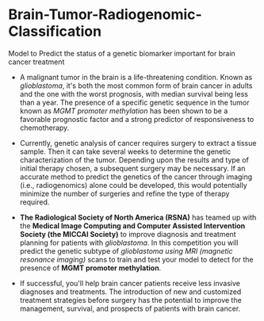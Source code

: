 # Brain-Tumor-Radiogenomic-Classification
Model to Predict the status of a genetic biomarker important for brain cancer treatment


- A malignant tumor in the brain is a life-threatening condition. Known as *glioblastoma*, it's both the most common form of brain cancer in adults and the one with the worst prognosis, with median survival being less than a year. The presence of a specific genetic sequence in the tumor known as *MGMT promoter methylation* has been shown to be a favorable prognostic factor and a strong predictor of responsiveness to chemotherapy.


- Currently, genetic analysis of cancer requires surgery to extract a tissue sample. Then it can take several weeks to determine the genetic characterization of the tumor. Depending upon the results and type of initial therapy chosen, a subsequent surgery may be necessary. If an accurate method to predict the genetics of the cancer through imaging (i.e., radiogenomics) alone could be developed, this would potentially minimize the number of surgeries and refine the type of therapy required.


- **The Radiological Society of North America (RSNA)** has teamed up with the **Medical Image Computing and Computer Assisted Intervention Society (the MICCAI Society)** to improve diagnosis and treatment planning for patients with *glioblastoma*. In this competition you will predict the genetic subtype of *glioblastoma using MRI (magnetic resonance imaging)* scans to train and test your model to detect for the presence of **MGMT promoter methylation**.


- If successful, you'll help brain cancer patients receive less invasive diagnoses and treatments. The introduction of new and customized treatment strategies before surgery has the potential to improve the management, survival, and prospects of patients with brain cancer.
